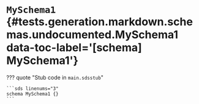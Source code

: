 [//]: # (DO NOT EDIT THIS FILE DIRECTLY. Instead, edit the corresponding stub file and execute `npm run docs:api`.)

# <code class="doc-symbol doc-symbol-schema"></code> `MySchema1` {#tests.generation.markdown.schemas.undocumented.MySchema1 data-toc-label='[schema] MySchema1'}

??? quote "Stub code in `main.sdsstub`"

    ```sds linenums="3"
    schema MySchema1 {}
    ```
